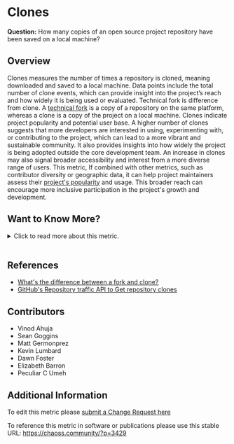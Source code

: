 # Clones

**Question:** How many copies of an open source project repository have been saved on a local machine?

## Overview

Clones measures the number of times a repository is cloned, meaning downloaded and saved to a local machine. Data points include the total number of clone events, which can provide insight into the project’s reach and how widely it is being used or evaluated. Technical fork is difference from clone. A [technical fork](https://chaoss.community/metric-technical-fork/) is a copy of a repository on the same platform, whereas a clone is a copy of the project on a local machine. Clones indicate project popularity and potential user base. A higher number of clones suggests that more developers are interested in using, experimenting with, or contributing to the project, which can lead to a more vibrant and sustainable community. It also provides insights into how widely the project is being adopted outside the core development team. An increase in clones may also signal broader accessibility and interest from a more diverse range of users. This metric, If combined with other metrics, such as contributor diversity or geographic data, it can help project maintainers assess their [project's popularity](https://chaoss.community/metric-project-popularity/) and usage. This broader reach can encourage more inclusive participation in the project's growth and development.

## Want to Know More?

<span markdown="1"><details>

<summary>Click to read more about this metric.</summary>

### Filters

*   Time Period (e.g., clones by week, month, year)
*   Partial clones (offered by [GitLab](https://docs.gitlab.com/ee/topics/git/partial_clone.html#partial-clone))

### Visualizations

![Technical Fork & Clones](https://github.com/chaoss/wg-metrics-development/blob/main/focus-areas/contributions/images/technical-fork-clones_fork-clones.png)

![Stakeoverflow image](https://stackoverflow.com/questions/9257533/what-is-the-difference-between-origin-and-upstream-on-github/9257901#9257901)

![GitHub Clones](https://github.com/chaoss/wg-metrics-development/blob/main/focus-areas/contributions/images/clones_github_clones.png)

[GitHub Blog image](https://github.blog/2014-08-12-clone-graphs/)

</details></span><br>

## References

*   [What's the difference between a fork and clone?](https://opensource.com/article/17/12/fork-clone-difference)
*   [GitHub's Repository traffic API to Get repository clones](https://docs.github.com/en/rest/reference/repos#get-repository-clones)

## Contributors

*   Vinod Ahuja
*   Sean Goggins
*   Matt Germonprez
*   Kevin Lumbard
*   Dawn Foster
*   Elizabeth Barron
*   Peculiar C Umeh

## Additional Information

To edit this metric please [submit a Change Request here](https://github.com/chaoss/wg-metrics-development/blob/main/focus-areas/contributions/clones.md)

To reference this metric in software or publications please use this stable URL: <https://chaoss.community/?p=3429>

<!-- # For groupings in the knowledge base
Context tags: Platform, Software
Keyword tags: clone, copy, fork, download, local copy
-->
